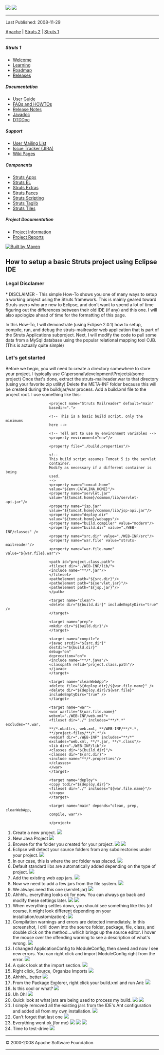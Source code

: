<span id="bannerLeft">[![](http://www.apache.org/images/asf-logo.gif)](http://www.apache.org/)</span> <span id="bannerRight">[![](../images/struts.gif)]()</span>

------------------------------------------------------------------------

Last Published: 2008-11-29

[Apache](http://www.apache.org/) | [Struts 2](../2.x/) | [Struts 1](../1.x/)

------------------------------------------------------------------------

##### Struts 1

-   [Welcome](../index.html.md)
-   [Learning](../learning.html.md)
-   [Roadmap](../roadmap.html.md)
-   [Releases](../downloads.html.md)

##### Documentation

-   [User Guide](../userGuide/index.html.md)
-   [FAQs and HOWTOs](../faqs/index.html.md)
-   [Release Notes](../userGuide/release-notes.html.md)
-   [Javadoc](../apidocs/index.html.md)
-   [DTDDoc](../dtddoc/index.html.md)

##### Support

-   [User Mailing List](../mail.html.md)
-   [Issue Tracker (JIRA)](http://issues.apache.org/struts/)
-   [Wiki Pages](http://wiki.apache.org/struts/)

##### Components

-   [Struts Apps](../struts-apps/index.html.md)
-   [Struts EL](../struts-el/index.html.md)
-   [Struts Extras](../struts-extras/index.html.md)
-   [Struts Faces](../struts-faces/index.html.md)
-   [Struts Scripting](../struts-scripting/index.html.md)
-   [Struts Taglib](../struts-taglib/index.html.md)
-   [Struts Tiles](../struts-tiles/index.html.md)

##### Project Documentation

-   [Project Information](../project-info.html.md)
-   [Project Reports](../project-reports.html.md)

[![Built by Maven](../images/logos/maven-feather.png)](http://maven.apache.org/ "Built by Maven")

<span id="How_to_setup_a_basic_Struts_project_using_Eclipse_IDE"></span>How to setup a basic Struts project using Eclipse IDE
-----------------------------------------------------------------------------------------------------------------------------

### <span id="Legal_Disclamer"></span>Legal Disclamer

\* DISCLAIMER - This simple How-To shows you one of many ways to setup a working project using
 the Struts framework. This is mainly geared toward Struts users who are new to Eclipse, and
 don't want to spend a lot of time figuring out the differences between their old IDE (if any)
 and this one.
 I will also apologize ahead of time for the formatting of this page.

In this How-To, I will demonstrate (using Eclipse 2.0.1) how to setup, compile, run,
 and debug the struts-mailreader web application that is part of the Struts Applications subproject.
 Next, I will modify the code to pull some data from a MySql database using the popular
 relational mapping tool OJB. (This is actually quite simple)

### <span id="Lets_get_started"></span>Let's get started

Before we begin, you will need to create a directory somewhere to store your project.
 I typically use C:\\personal\\development\\Projects\\(some project)
 Once that's done, extract the struts-mailreader.war to that directory
 (using your favorite zip utility)
 Delete the META-INF folder because this will be created during the build/jar/war process.
 Add a build.xml file to the project root. I use something like this:

                        <project name="Struts Mailreader" default="main"
                        basedir=".">

                        <!-- This is a basic build script, only the minimums
                        here -->

                        <!-- Tell ant to use my environment variables -->
                        <property environment="env"/>

                        <property file="./build.properties"/>

                        <!--
                        This build script assumes Tomcat 5 is the servlet
                        container.
                        Modify as necessary if a different container is being
                        used.
                        -->
                        <property name="tomcat.home"
                        value="${env.CATALINA_HOME}"/>
                        <property name="servlet.jar"
                        value="${tomcat.home}/common/lib/servlet-api.jar"/>
                        <property name="jsp.jar"
                        value="${tomcat.home}/common/lib/jsp-api.jar"/>
                        <property name="deploy.dir"
                        value="${tomcat.home}/webapps"/>
                        <property name="build.compiler" value="modern"/>
                        <property name="build.dir" value="./WEB-INF/classes" />
                        <property name="src.dir" value="./WEB-INF/src"/>
                        <property name="war.file" value="struts-mailreader"/>
                        <property name="war.file.name" value="${war.file}.war"/>

                        <path id="project.class.path">
                        <fileset dir="./WEB-INF/lib/">
                        <include name="**/*.jar"/>
                        </fileset>
                        <pathelement path="${src.dir}"/>
                        <pathelement path="${servlet.jar}"/>
                        <pathelement path="${jsp.jar}"/>
                        </path>

                        <target name="clean">
                        <delete dir="${build.dir}" includeEmptyDirs="true" />
                        </target>

                        <target name="prep">
                        <mkdir dir="${build.dir}"/>
                        </target>

                        <target name="compile">
                        <javac srcdir="${src.dir}"
                        destdir="${build.dir}"
                        debug="on"
                        deprecation="on">
                        <include name="**/*.java"/>
                        <classpath refid="project.class.path"/>
                        </javac>
                        </target>

                        <target name="cleanWebApp">
                        <delete file="${deploy.dir}/${war.file.name}" />
                        <delete dir="${deploy.dir}/${war.file}"
                        includeEmptyDirs="true" />
                        </target>

                        <target name="war">
                        <war warfile="${war.file.name}"
                        webxml="./WEB-INF/web.xml">
                        <fileset dir="./" includes="**/*.*" excludes="*.war,
                        **/*.nbattrs, web.xml, **/WEB-INF/**/*.*,
                        **/project-files/**/*.*"/>
                        <webinf dir="./WEB-INF" includes="**/*"
                        excludes="web.xml, **/*.jar, **/*.class"/>
                        <lib dir="./WEB-INF/lib"/>
                        <classes dir="${build.dir}"/>
                        <classes dir="${src.dir}">
                        <include name="**/*.properties"/>
                        </classes>
                        </war>
                        </target>

                        <target name="deploy">
                        <copy todir="${deploy.dir}">
                        <fileset dir="./" includes="${war.file.name}"/>
                        </copy>
                        </target>

                        <target name="main" depends="clean, prep, cleanWebApp,
                        compile, war"/>

                        </project>

                    

1.  Create a new project.
     ![](../images/how-to/eclipse/developing-eclipse-style01.jpg)
2.  New Java Project
     ![](../images/how-to/eclipse/developing-eclipse-style02.jpg)
3.  Browse for the folder you created for your project.
     ![](../images/how-to/eclipse/developing-eclipse-style03.jpg)
     ![](../images/how-to/eclipse/developing-eclipse-style04.jpg)
4.  Eclipse will detect your source folders from any subdirectories under your project.
     ![](../images/how-to/eclipse/developing-eclipse-style05.jpg)
5.  In our case, this is where the src folder was placed.
     ![](../images/how-to/eclipse/developing-eclipse-style06.jpg)
6.  Default standard libs are automatically added depending on the type of project.
     ![](../images/how-to/eclipse/developing-eclipse-style07.jpg)
7.  Add the existing web app jars.
     ![](../images/how-to/eclipse/developing-eclipse-style08.jpg)
8.  Now we need to add a few jars from the file system.
     ![](../images/how-to/eclipse/developing-eclipse-style09.jpg)
9.  We always need this one (servlet.jar)
     ![](../images/how-to/eclipse/developing-eclipse-style10.jpg)
10. Ahhhh...everything looks ok for now. You can always go back and modify these settings
     later.
     ![](../images/how-to/eclipse/developing-eclipse-style11.jpg)
     ![](../images/how-to/eclipse/developing-eclipse-style12.jpg)
11. When everything settles down, you should see something like this (of course, it might look different depending on your installation/customization):
     ![](../images/how-to/eclipse/developing-eclipse-style13.jpg)
12. Compilation warnings and errors are detected immediately. In this screenshot, I drill down
     into the source folder, package, file, class, and double click on the method....which
     brings up the source editor. I hover the mouse over the offending warning to see
     a description of what's wrong.
     ![](../images/how-to/eclipse/developing-eclipse-style14.jpg)
13. I changed ApplicationConfig to ModuleConfig, then saved and now I see new errors.
     You can right click and import ModuleConfig right from the error.
     ![](../images/how-to/eclipse/developing-eclipse-style15.jpg)
14. A quick look at the import section.
     ![](../images/how-to/eclipse/developing-eclipse-style18.jpg)
15. Right click, Source, Organize Imports
     ![](../images/how-to/eclipse/developing-eclipse-style20.jpg)
16. Ahhhh...better
     ![](../images/how-to/eclipse/developing-eclipse-style21.jpg)
17. From the Package Explorer, right click your build.xml and run Ant:
     ![](../images/how-to/eclipse/developing-eclipse-style22.jpg)
18. Is this cool or what?
     ![](../images/how-to/eclipse/developing-eclipse-style23.jpg)
19. Uh Oh!
     ![](../images/how-to/eclipse/developing-eclipse-style24.jpg)
20. Quick look at what jars are being used to process my build.
     ![](../images/how-to/eclipse/developing-eclipse-style26.jpg)
     ![](../images/how-to/eclipse/developing-eclipse-style25.jpg)
21. I simply removed all the existing jars from the IDE's Ant configuration and
     added all from my own installation.
     ![](../images/how-to/eclipse/developing-eclipse-style27.jpg)
22. Can't forget that last one
     ![](../images/how-to/eclipse/developing-eclipse-style28.jpg)
23. Everything went ok (for me)
     ![](../images/how-to/eclipse/developing-eclipse-style30.jpg)
     ![](../images/how-to/eclipse/developing-eclipse-style29.jpg)
     ![](../images/how-to/eclipse/developing-eclipse-style31.jpg)
24. Time to test-drive
     ![](../images/how-to/eclipse/developing-eclipse-style32.jpg)

------------------------------------------------------------------------

© 2000-2008 Apache Software Foundation

------------------------------------------------------------------------


